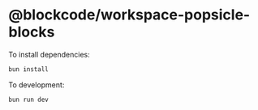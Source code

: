 # @blockcode/workspace-popsicle-blocks

To install dependencies:

```bash
bun install
```

To development:

```bash
bun run dev
```